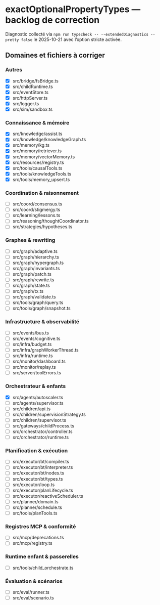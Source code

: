 # exactOptionalPropertyTypes — backlog de correction

Diagnostic collecté via `npm run typecheck -- --extendedDiagnostics --pretty false` le 2025-10-21 avec l’option stricte activée.

## Domaines et fichiers à corriger

### Autres

- [x] src/bridge/fsBridge.ts
- [x] src/childRuntime.ts
- [x] src/eventStore.ts
- [x] src/httpServer.ts
- [x] src/logger.ts
- [x] src/sim/sandbox.ts

### Connaissance & mémoire

- [x] src/knowledge/assist.ts
- [x] src/knowledge/knowledgeGraph.ts
- [x] src/memory/kg.ts
- [x] src/memory/retriever.ts
- [x] src/memory/vectorMemory.ts
- [x] src/resources/registry.ts
- [x] src/tools/causalTools.ts
- [x] src/tools/knowledgeTools.ts
- [x] src/tools/memory_upsert.ts

### Coordination & raisonnement

- [ ] src/coord/consensus.ts
- [ ] src/coord/stigmergy.ts
- [ ] src/learning/lessons.ts
- [ ] src/reasoning/thoughtCoordinator.ts
- [ ] src/strategies/hypotheses.ts

### Graphes & rewriting

- [ ] src/graph/adaptive.ts
- [ ] src/graph/hierarchy.ts
- [ ] src/graph/hypergraph.ts
- [ ] src/graph/invariants.ts
- [ ] src/graph/patch.ts
- [ ] src/graph/rewrite.ts
- [ ] src/graph/state.ts
- [ ] src/graph/tx.ts
- [ ] src/graph/validate.ts
- [ ] src/tools/graph/query.ts
- [ ] src/tools/graph/snapshot.ts

### Infrastructure & observabilité

- [ ] src/events/bus.ts
- [ ] src/events/cognitive.ts
- [ ] src/infra/budget.ts
- [ ] src/infra/graphWorkerThread.ts
- [ ] src/infra/runtime.ts
- [ ] src/monitor/dashboard.ts
- [ ] src/monitor/replay.ts
- [ ] src/server/toolErrors.ts

### Orchestrateur & enfants

- [x] src/agents/autoscaler.ts
- [ ] src/agents/supervisor.ts
- [ ] src/children/api.ts
- [ ] src/children/supervisionStrategy.ts
- [ ] src/children/supervisor.ts
- [ ] src/gateways/childProcess.ts
- [ ] src/orchestrator/controller.ts
- [ ] src/orchestrator/runtime.ts

### Planification & exécution

- [ ] src/executor/bt/compiler.ts
- [ ] src/executor/bt/interpreter.ts
- [ ] src/executor/bt/nodes.ts
- [ ] src/executor/bt/types.ts
- [ ] src/executor/loop.ts
- [ ] src/executor/planLifecycle.ts
- [ ] src/executor/reactiveScheduler.ts
- [ ] src/planner/domain.ts
- [ ] src/planner/schedule.ts
- [ ] src/tools/planTools.ts

### Registres MCP & conformité

- [ ] src/mcp/deprecations.ts
- [ ] src/mcp/registry.ts

### Runtime enfant & passerelles

- [ ] src/tools/child_orchestrate.ts

### Évaluation & scénarios

- [ ] src/eval/runner.ts
- [ ] src/eval/scenario.ts
